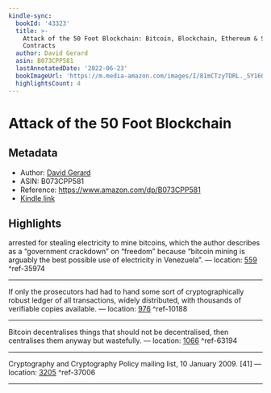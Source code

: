 ```yaml
---
kindle-sync:
  bookId: '43323'
  title: >-
    Attack of the 50 Foot Blockchain: Bitcoin, Blockchain, Ethereum & Smart
    Contracts
  author: David Gerard
  asin: B073CPP581
  lastAnnotatedDate: '2022-06-23'
  bookImageUrl: 'https://m.media-amazon.com/images/I/81mCTzyTDRL._SY160.jpg'
  highlightsCount: 4
---
```

# Attack of the 50 Foot Blockchain
## Metadata
* Author: [David Gerard](https://www.amazon.com/David-Gerard/e/B074CFDRNK/ref=dp_byline_cont_ebooks_1)
* ASIN: B073CPP581
* Reference: https://www.amazon.com/dp/B073CPP581
* [Kindle link](kindle://book?action=open&asin=B073CPP581)

## Highlights
arrested for stealing electricity to mine bitcoins, which the author describes as a “government crackdown” on “freedom” because “bitcoin mining is arguably the best possible use of electricity in Venezuela”. — location: [559](kindle://book?action=open&asin=B073CPP581&location=559) ^ref-35974

---
If only the prosecutors had had to hand some sort of cryptographically robust ledger of all transactions, widely distributed, with thousands of verifiable copies available. — location: [976](kindle://book?action=open&asin=B073CPP581&location=976) ^ref-10188

---
Bitcoin decentralises things that should not be decentralised, then centralises them anyway but wastefully. — location: [1066](kindle://book?action=open&asin=B073CPP581&location=1066) ^ref-63194

---
Cryptography and Cryptography Policy mailing list, 10 January 2009. [41] — location: [3205](kindle://book?action=open&asin=B073CPP581&location=3205) ^ref-37006

---
